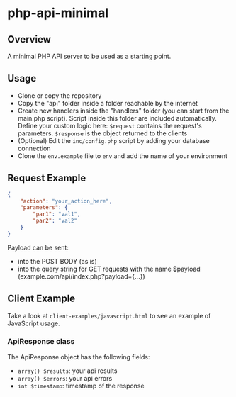 # php-api-minimal
## Overview
A minimal PHP API server to be used as a starting point.

## Usage
- Clone or copy the repository
- Copy the "api" folder inside a folder reachable by the internet
- Create new handlers inside the "handlers" folder (you can start from the main.php script). Script inside this folder are included automatically. Define your custom logic here: `$request` contains the request's parameters. `$response` is the object returned to the clients
- (Optional) Edit the `inc/config.php` script by adding your database connection
- Clone the `env.example` file to `env` and add the name of your environment

## Request Example
```json
{
    "action": "your_action_here",
    "parameters": {
        "par1": "val1",
        "par2": "val2"
    }
}
```
Payload can be sent:
- into the POST BODY (as is)
- into the query string for GET requests with the name $payload (example.com/api/index.php?payload={...})

## Client Example
Take a look at `client-examples/javascript.html` to see an example of JavaScript usage.

### ApiResponse class
The ApiResponse object has the following fields:
- `array() $results`: your api results
- `array() $errors`: your api errors
- `int $timestamp`: timestamp of the response